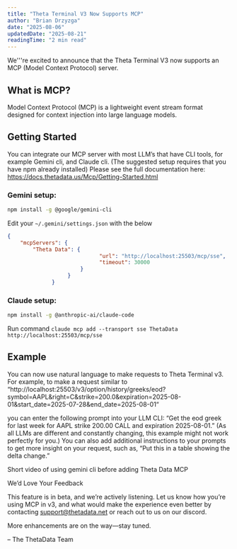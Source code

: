 ```yaml
---
title: "Theta Terminal V3 Now Supports MCP"
author: "Brian Drzyzga"
date: "2025-08-06"
updatedDate: "2025-08-21"
readingTime: "2 min read"
---
```


We'''re excited to announce that the Theta Terminal V3 now supports an MCP (Model Context Protocol) server.

## What is MCP?

Model Context Protocol (MCP) is a lightweight event stream format designed for context injection into large language models.

## Getting Started

You can integrate our MCP server with most LLM’s that have CLI tools, for example Gemini cli, and Claude cli. (The suggested setup requires that you have npm already installed) Please see the full documentation here: https://docs.thetadata.us/Mcp/Getting-Started.html

### Gemini setup:

```bash
npm install -g @google/gemini-cli
```

Edit your `~/.gemini/settings.json` with the below

```json
{
    "mcpServers": {
        "Theta Data": {
                             "url": "http://localhost:25503/mcp/sse",
                             "timeout": 30000
                       }
                   }
              }
```

### Claude setup:

```bash
npm install -g @anthropic-ai/claude-code
```

Run command `claude mcp add --transport sse ThetaData http://localhost:25503/mcp/sse`

## Example

You can now use natural language to make requests to Theta Terminal v3. For example, to make a request similar to “http://localhost:25503/v3/option/history/greeks/eod?symbol=AAPL&right=C&strike=200.0&expiration=2025-08-01&start_date=2025-07-28&end_date=2025-08-01“

you can enter the following prompt into your LLM CLI: “Get the eod greek for last week for AAPL strike 200.00 CALL and expiration 2025-08-01.” (As all LLMs are different and constantly changing, this example might not work perfectly for you.) You can also add additional instructions to your prompts to get more insight on your request, such as, “Put this in a table showing the delta change.”

Short video of using gemini cli before adding Theta Data MCP

We’d Love Your Feedback

This feature is in beta, and we’re actively listening. Let us know how you’re using MCP in v3, and what would make the experience even better by contacting support@thetadata.net or reach out to us on our discord.

More enhancements are on the way—stay tuned.

– The ThetaData Team
